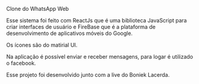 Clone do WhatsApp Web

Esse sistema foi feito com ReactJs que é uma biblioteca JavaScript para criar interfaces de usuário e FireBase que é a plataforma de desenvolvimento de aplicativos móveis do Google.

Os ícones são do matirial UI.



Na aplicação é possível enviar e receber mensagens, para logar é utilizado o facebook.

Esse projeto foi desenvolvido junto com a live do Boniek Lacerda.

